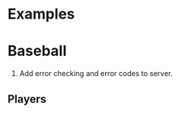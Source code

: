 # Examples

# Baseball

1. Add error checking and error codes to server.

## Players

<div id="players-datalist" class="hh-data-list"></div>

<script>
  new HHDataList({
    confirm: (title, body, yesBtn, yesCb) => {
      modalEl.querySelector('h5.modal-title').textContent = title;
      modalEl.querySelector('div.modal-body').textContent = body;
      modalEl.querySelector('button.yes').innerHTML = yesBtn;
      modalYesCb = yesCb;
      modal.show();
    },
    controlsAreSmall: true,
    filter: 'birthYear is not null',
    filterPlaceholder: 'birthYear is not null and nameLast like "b%"',
    id: 'players-datalist',
    limit: 5,
    limits: [5, 10, 20, 50, 100],
    order: 'birthYear',
    orderPlaceholder: 'birthYear asc, nameLast asc',
    recordColumnCount: 4,
    // recordFields: [
    //   { name: 'playerID', label: 'ID' },
    //   { name: 'nameGiven', label: 'Name', isEditable: true, isRequired: true },
    // ],
    recordIdField: 'playerID',
    recordsAreExpanded: false,
    recordsAreNumbered: true,
    recordTitleFields: ['nameFirst', 'nameLast', 'birthYear'],
    recordTitleFormat: (f, r) => { return `${r[f[0]] ? r[f[0]] : ''} ${r[f[1]]} (b. ${r[f[2]] ? r[f[2]] : 'unknown'})`; },
    showTabDescriptions: false,
    url: 'http://localhost:8081/api/v1/players',


    reportInfo: (msg) => { writeMsg('info', msg); },
    reportError: (error) => {
      if ('response' in error) {
        writeMsg('Error', `${error.response.status}: ${JSON.stringify(error.response.data)}`);
      } else {
        writeMsg('Error', error);
      }
    }
  });
</script>
  